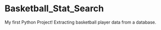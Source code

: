 # Basketball_Stat_Search
My first Python Project! Extracting basketball player data from a database.
